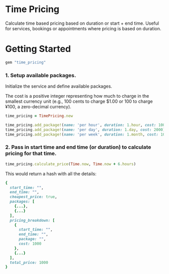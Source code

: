 # Time Pricing

Calculate time based pricing based on duration or start + end time. Useful for services, bookings or appointments where pricing is based on duration. 

# Getting Started

```ruby
gem "time_pricing"
```

### 1. Setup available packages.

Initialize the service and define available packages. 

The cost is a positive integer representing how much to charge in the smallest currency unit (e.g., 100 cents to charge $1.00 or 100 to charge ¥100, a zero-decimal currency).

``` ruby
time_pricing = TimePricing.new

time_pricing.add_package!(name: 'per hour', duration: 1.hour, cost: 1000) # €10.00
time_pricing.add_package!(name: 'per day', duration: 1.day, cost: 2000) # €20.00
time_pricing.add_package!(name: 'per week', duration: 1.month, cost: 100000) # €100.00
```

### 2. Pass in start time and end time (or duration) to calculate pricing for that time. 

``` ruby
time_pricing.calculate_price(Time.now, Time.now + 6.hours)
```

This would return a hash with all the details:

``` ruby
{
  start_time: "",
  end_time: "",
  cheapest_price: true,
  packages: [
    {...},
    {...}
  ],
  pricing_breakdown: [
    {
      start_time: "",
      end_time: "",
      package: "",
      cost: 1000
    },
    {...} 
  ],
  total_price: 1000
}
```


